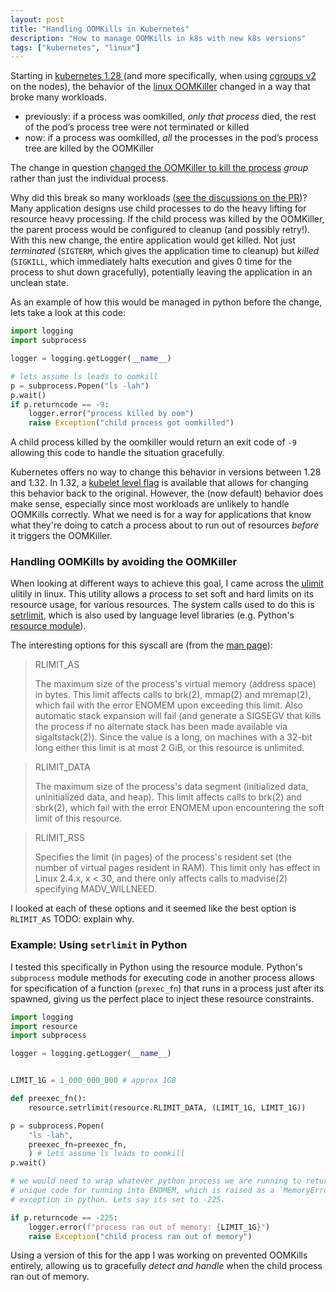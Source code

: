 ```yaml
---
layout: post
title: "Handling OOMKills in Kubernetes"
description: "How to manage OOMKills in k8s with new k8s versions"
tags: ["kubernetes", "linux"]
---
```



Starting in [kubernetes 1.28 ](https://github.com/kubernetes/kubernetes/commit/86d786090ac9390d4b724a7294e8bb96825eeefe)(and more specifically, when using [cgroups v2](https://www.kernel.org/doc/html/latest/admin-guide/cgroup-v2.html) on the nodes), the behavior of the [linux OOMKiller](https://www.kernel.org/doc/gorman/html/understand/understand016.html) changed in a way that broke many workloads.

- previously: if a process was oomkilled, *only that process* died, the rest of the pod’s process tree were not terminated or killed
- now: if a process was oomkilled, *all* the processes in the pod’s process tree are killed by the OOMKiller

The change in question [changed the OOMKiller to kill the process](https://github.com/kubernetes/kubernetes/issues/117070) *group* rather than just the individual process.


Why did this break so many workloads ([see the discussions on the PR](https://github.com/kubernetes/kubernetes/pull/117793))? Many application designs use child processes to do the heavy lifting for resource heavy processing. If the child process was killed by the OOMKiller, the parent process would be configured to cleanup (and possibly retry!). With this new change, the entire application would get killed. Not just *terminated* (`SIGTERM`, which gives the application time to cleanup) but *killed* (`SIGKILL`, which immediately halts execution and gives 0 time for the process to shut down gracefully), potentially leaving the application in an unclean state.

As an example of how this would be managed in python before the change, lets take a look at this code:

```python
import logging
import subprocess

logger = logging.getLogger(__name__)

# lets assume ls leads to oomkill
p = subprocess.Popen("ls -lah") 
p.wait()
if p.returncode == -9:
    logger.error("process killed by oom")
    raise Exception("child process got oomkilled")
```
A child process killed by the oomkiller would return an exit code of `-9` allowing this code to handle the situation gracefully.


Kubernetes offers no way to change this behavior in versions between 1.28 and 1.32. In 1.32, a [kubelet level flag](https://github.com/kubernetes/kubernetes/pull/126096) is available that allows for changing this behavior back to the original. However, the (now default) behavior does make sense, especially since most workloads are unlikely to handle OOMKills correctly. What we need is for a way for applications that know what they're doing to catch a process about to run out of resources *before* it triggers the OOMKiller.


### Handling OOMKills by avoiding the OOMKiller

When looking at different ways to achieve this goal, I came across the [ulimit](https://ss64.com/bash/ulimit.html) ulitily in linux. This utility allows a process to set soft and hard limits on its resource usage, for various resources. The system calls used to do this is [setrlimit](https://linux.die.net/man/2/setrlimit), which is also used by language level libraries (e.g. Python's [resource module](https://docs.python.org/3/library/resource.html#resource.setrlimit)).

The interesting options for this syscall are (from the [man page](https://docs.python.org/3/library/resource.html#resource.setrlimit)):

>RLIMIT_AS
>
>    The maximum size of the process's virtual memory (address space) in bytes. This limit affects calls to brk(2), mmap(2) and mremap(2), which fail with the error ENOMEM upon exceeding this limit. Also automatic stack expansion will fail (and generate a SIGSEGV that kills the process if no alternate stack has been made available via sigaltstack(2)). Since the value is a long, on machines with a 32-bit long either this limit is at most 2 GiB, or this resource is unlimited. 

>RLIMIT_DATA
>
>    The maximum size of the process's data segment (initialized data, uninitialized data, and heap). This limit affects calls to brk(2) and sbrk(2), which fail with the error ENOMEM upon encountering the soft limit of this resource. 

>RLIMIT_RSS
>
>    Specifies the limit (in pages) of the process's resident set (the number of virtual pages resident in RAM). This limit only has effect in Linux 2.4.x, x < 30, and there only affects calls to madvise(2) specifying MADV_WILLNEED. 

I looked at each of these options and it seemed like the best option is `RLIMIT_AS` TODO: explain why.

### Example: Using `setrlimit` in Python

I tested this specifically in Python using the resource module. Python's `subprocess` module methods for executing code in another process allows for specification of a function (`prexec_fn`) that runs in a process just after its spawned, giving us the perfect place to inject these resource constraints.

```python
import logging
import resource
import subprocess

logger = logging.getLogger(__name__)


LIMIT_1G = 1_000_000_000 # approx 1GB

def preexec_fn():
    resource.setrlimit(resource.RLIMIT_DATA, (LIMIT_1G, LIMIT_1G))

p = subprocess.Popen(
    "ls -lah",
    preexec_fn=preexec_fn,
    ) # lets assume ls leads to oomkill
p.wait()

# we would need to wrap whatever python process we are running to return a 
# unique code for running into ENOMEM, which is raised as a `MemoryError` 
# exception in python. Lets say its set to -225.

if p.returncode == -225:
    logger.error(f"process ran out of memory: {LIMIT_1G}")
    raise Exception("child process ran out of memory")
```
Using a version of this for the app I was working on prevented OOMKills entirely, allowing us to gracefully *detect and handle* when the child process ran out of memory.

